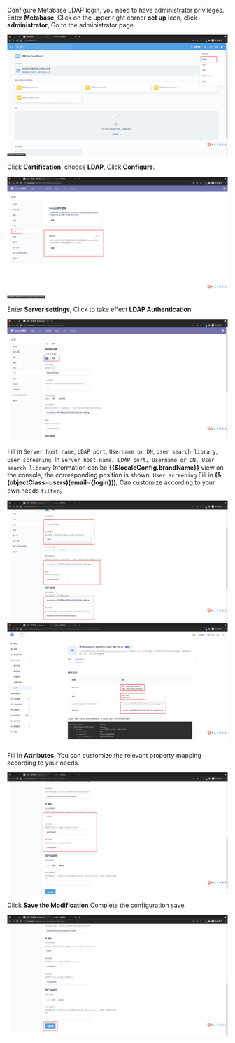 <IntegrationDetailCard :title="`in Metabase Configure LDAP`">

Configure Metabase LDAP login, you need to have administrator privileges. Enter **Metabase**, Click on the upper right corner **set up** Icon, click **administrator**, Go to the administrator page.

<img src="../../images/integration/ldap-metabase/1-1.png" class="md-img-padding" />

Click **Certification**, choose **LDAP**, Click **Configure**.

<img src="../../images/integration/ldap-metabase/1-2.png" class="md-img-padding" />

Enter **Server settings**, Click to take effect **LDAP Authentication**.

<img src="../../images/integration/ldap-metabase/1-3.png" class="md-img-padding" />

Fill in `Server host name`, `LDAP port`, `Username or DN`, `User search library`, `User screening`. in `Server host name`、`LDAP port`、`Username or DN`、`User search library` Information can be **{{$localeConfig.brandName}}** view on the console, the corresponding position is shown.
`User screening` Fill in **(&(objectClass=users)(email={login}))**, Can customize according to your own needs `filter`。

<img src="../../images/integration/ldap-metabase/1-4.png" class="md-img-padding" />

<img src="../../images/integration/ldap-metabase/1-5.png" class="md-img-padding" />

Fill in **Attributes**, You can customize the relevant property mapping according to your needs.

<img src="../../images/integration/ldap-metabase/1-6.png" class="md-img-padding" />

Click **Save the Modification** Complete the configuration save.

<img src="../../images/integration/ldap-metabase/1-7.png" class="md-img-padding" />

</IntegrationDetailCard>
